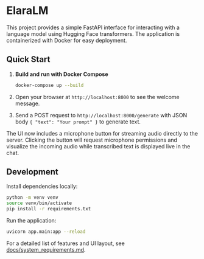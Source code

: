 # ElaraLM

This project provides a simple FastAPI interface for interacting with a language model using Hugging Face transformers. The application is containerized with Docker for easy deployment.

## Quick Start

1. **Build and run with Docker Compose**

   ```bash
   docker-compose up --build
   ```
   
2. Open your browser at `http://localhost:8000` to see the welcome message.

3. Send a POST request to `http://localhost:8000/generate` with JSON body `{ "text": "Your prompt" }` to generate text.

The UI now includes a microphone button for streaming audio directly to the server. Clicking the button will request microphone permissions and visualize the incoming audio while transcribed text is displayed live in the chat.

## Development

Install dependencies locally:

```bash
python -m venv venv
source venv/bin/activate
pip install -r requirements.txt
```

Run the application:

```bash
uvicorn app.main:app --reload
```

For a detailed list of features and UI layout, see [docs/system_requirements.md](docs/system_requirements.md).

